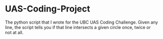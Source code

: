 # UAS-Coding-Project
The python script that I wrote for the UBC UAS Coding Challenge. Given any line, the script tells you if that line intersects a given circle once, twice or not at all.
